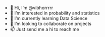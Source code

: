 - 👋 Hi, I’m @vibhorrrrr
- 👀 I’m interested in probability and statistics
- 🌱 I’m currently learning Data Science
- 💞️ I’m looking to collaborate on projects
- 📫 Just send me a hi to reach me

<!---
vibhorrrrr/vibhorrrrr is a ✨ special ✨ repository because its `README.md` (this file) appears on your GitHub profile.
You can click the Preview link to take a look at your changes.
--->
